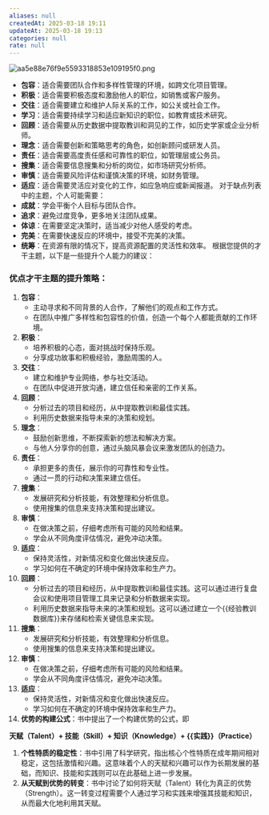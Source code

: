 ```yaml
---
aliases: null
createdAt: 2025-03-18 19:11
updateAt: 2025-03-18 19:13
categories: null
rate: null
---
```

![aa5e88e76f9e5593318853e109195f0.png](https://cdn.jsdelivr.net/gh/duanbiao2000/BlogGallery@main/picture/aa5e88e76f9e5593318853e109195f0.png)
- **包容**：适合需要团队合作和多样性管理的环境，如跨文化项目管理。
- **积极**：适合需要积极态度和激励他人的职位，如销售或客户服务。
- **交往**：适合需要建立和维护人际关系的工作，如公关或社会工作。
- **学习**：适合需要持续学习和适应新知识的职位，如教育或技术研究。
- **回顾**：适合需要从历史数据中提取教训和洞见的工作，如历史学家或企业分析师。
- **理念**：适合需要创新和策略思考的角色，如创新顾问或研发人员。
- **责任**：适合需要高度责任感和可靠性的职位，如管理层或公务员。
- **搜集**：适合需要信息搜集和分析的岗位，如市场研究分析师。
- **审慎**：适合需要风险评估和谨慎决策的环境，如财务管理。
- **适应**：适合需要灵活应对变化的工作，如应急响应或新闻报道。
对于缺点列表中的主题，个人可能需要：
- **成就**：学会平衡个人目标与团队合作。
- **追求**：避免过度竞争，更多地关注团队成果。
- **体谅**：在需要坚定决策时，适当减少对他人感受的考虑。
- **完美**：在需要快速反应的环境中，接受不完美的决策。
- **统筹**：在资源有限的情况下，提高资源配置的灵活性和效率。
根据您提供的才干主题，以下是一些提升个人能力的建议：
### 优点才干主题的提升策略：
1. **包容**：
   - 主动寻求和不同背景的人合作，了解他们的观点和工作方式。
   - 在团队中推广多样性和包容性的价值，创造一个每个人都能贡献的工作环境。
2. **积极**：
   - 培养积极的心态，面对挑战时保持乐观。
   - 分享成功故事和积极经验，激励周围的人。
3. **交往**：
   - 建立和维护专业网络，参与社交活动。
   - 在团队中促进开放沟通，建立信任和亲密的工作关系。
4. **回顾**：
   - 分析过去的项目和经历，从中提取教训和最佳实践。
   - 利用历史数据来指导未来的决策和规划。
5. **理念**：
   - 鼓励创新思维，不断探索新的想法和解决方案。
   - 与他人分享你的创意，通过头脑风暴会议来激发团队的创造力。
6. **责任**：
   - 承担更多的责任，展示你的可靠性和专业性。
   - 通过一贯的行动和决策来建立信任。
7. **搜集**：
   - 发展研究和分析技能，有效整理和分析信息。
   - 使用搜集的信息来支持决策和提出建议。
8. **审慎**：
   - 在做决策之前，仔细考虑所有可能的风险和结果。
   - 学会从不同角度评估情况，避免冲动决策。
9. **适应**：
   - 保持灵活性，对新情况和变化做出快速反应。
   - 学习如何在不确定的环境中保持效率和生产力。
1. **回顾**：
    - 分析过去的项目和经历，从中提取教训和最佳实践。这可以通过进行复盘会议和使用项目管理工具来记录和分析数据来实现。
    - 利用历史数据来指导未来的决策和规划。这可以通过建立一个{{经验教训数据库}}来存储和检索关键信息来实现。
2. **搜集**：
    - 发展研究和分析技能，有效整理和分析信息。
    - 使用搜集的信息来支持决策和提出建议。
3. **审慎**：
    - 在做决策之前，仔细考虑所有可能的风险和结果。
    - 学会从不同角度评估情况，避免冲动决策。
4. **适应**：
    - 保持灵活性，对新情况和变化做出快速反应。
    - 学习如何在不确定的环境中保持效率和生产力。
5. **优势的构建公式**：书中提出了一个构建优势的公式，即

**天赋（Talent）+ 技能（Skill）+ 知识（Knowledge）+ {{实践}}（Practice）**

1. **个性特质的稳定性**：书中引用了科学研究，指出核心个性特质在成年期间相对稳定，这包括激情和兴趣。这意味着个人的天赋和兴趣可以作为长期发展的基础，而知识、技能和实践则可以在此基础上进一步发展。
2. **从天赋到优势的转变**：书中讨论了如何将天赋（Talent）转化为真正的优势（Strength）。这一转变过程需要个人通过学习和实践来增强其技能和知识，从而最大化地利用其天赋。
